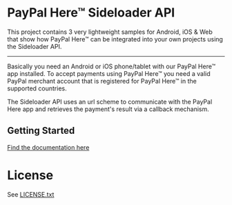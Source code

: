 PayPal Here&trade; Sideloader API
==================

This project contains 3 very lightweight samples for Android, iOS & Web that show how PayPal Here&trade; can be integrated into your own projects using the Sideloader API.
___
Basically you need an Android or iOS phone/tablet with our PayPal Here&trade; app installed. To accept payments using PayPal Here&trade; you need a valid PayPal merchant account that is registered for PayPal Here&trade; in the supported countries.

The Sideloader API uses an url scheme to communicate with the PayPal Here app and retrieves the payment's result via a callback mechanism.

 
Getting Started
---------------

[Find the documentation here](docs/README.md)

License
=====
See [LICENSE.txt](LICENSE.txt)
